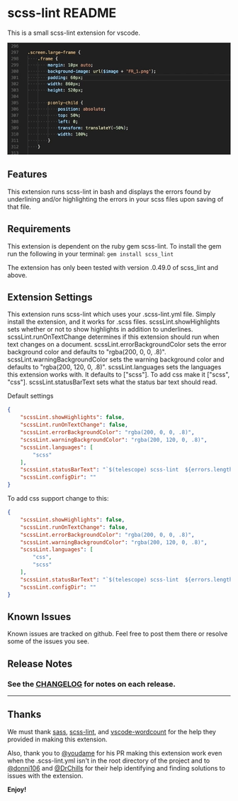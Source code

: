 # scss-lint README

This is a small scss-lint extension for vscode.

![Alt text](images/demo.gif?raw=true "Demo Gif")

## Features

This extension runs scss-lint in bash and displays the errors found by underlining and/or highlighting the errors in your scss files upon saving of that file.

## Requirements

This extension is dependent on the ruby gem scss-lint. To install the gem run the following in your terminal:
`gem install scss_lint`

The extension has only been tested with version .0.49.0 of scss_lint and above.

## Extension Settings

This extension runs scss-lint which uses your .scss-lint.yml file. Simply install the extension, and it works for .scss files.
scssLint.showHighlights sets whether or not to show highlights in addition to underlines.
scssLint.runOnTextChange determines if this extension should run when text changes on a document.
scssLint.errorBackgroundColor sets the error background color and defaults to "rgba(200, 0, 0, .8)".
scssLint.warningBackgroundColor sets the warning background color and defaults to "rgba(200, 120, 0, .8)".
scssLint.languages sets the languages this extension works with. It defaults to ["scss"]. To add css make it ["scss", "css"].
scssLint.statusBarText sets what the status bar text should read.

Default settings

```settings.json
{
    "scssLint.showHighlights": false,
    "scssLint.runOnTextChange": false,
    "scssLint.errorBackgroundColor": "rgba(200, 0, 0, .8)",
    "scssLint.warningBackgroundColor": "rgba(200, 120, 0, .8)",
    "scssLint.languages": [
        "scss"
    ],
    "scssLint.statusBarText": "`$(telescope) scss-lint  ${errors.length} $(x)  ${warnings.length} $(alert)`",
    "scssLint.configDir": ""
}
```

To add css support change to this:

```settings.json
{
    "scssLint.showHighlights": false,
    "scssLint.runOnTextChange": false,
    "scssLint.errorBackgroundColor": "rgba(200, 0, 0, .8)",
    "scssLint.warningBackgroundColor": "rgba(200, 120, 0, .8)",
    "scssLint.languages": [
        "css",
        "scss"
    ],
    "scssLint.statusBarText": "`$(telescope) scss-lint  ${errors.length} $(x)  ${warnings.length} $(alert)`",
    "scssLint.configDir": ""
}
```

## Known Issues

Known issues are tracked on github. Feel free to post them there or resolve some of the issues you see.

## Release Notes

### See the [CHANGELOG](CHANGELOG.md) for notes on each release.

-----------------------------------------------------------------------------------------------------------

## Thanks

We must thank [sass](http://sass-lang.com), [scss-lint](https://github.com/brigade/scss-lint), and [vscode-wordcount](https://github.com/Microsoft/vscode-wordcount) for the help they provided in making this extension.

Also, thank you to [@youdame](https://github.com/yoodame) for his PR making this extension work even when the .scss-lint.yml isn't in the root directory of the project and to [@donni106](https://github.com/donni106) and [@DrChills](https://github.com/DrChills) for their help identifying and finding solutions to issues with the extension.

**Enjoy!**
